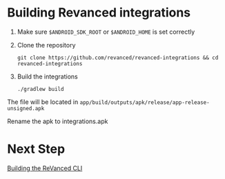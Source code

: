 # Building Revanced integrations

1. Make sure `$ANDROID_SDK_ROOT` or 
    `$ANDROID_HOME` is set correctly

2. Clone the repository

    ```
    git clone https://github.com/revanced/revanced-integrations && cd revanced-integrations   
   ```

3. Build the integrations

   ```
   ./gradlew build
   ```

The file will be located in `app/build/outputs/apk/release/app-release-unsigned.apk`

Rename the apk to integrations.apk

# Next Step

 [Building the ReVanced CLI](building-ReVanced-cli.md)
